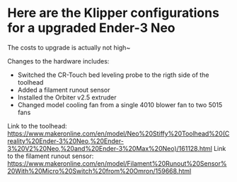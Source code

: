 # Here are the Klipper configurations for a upgraded Ender-3 Neo
The costs to upgrade is actually not high~

Changes to the hardware includes:
- Switched the CR-Touch bed leveling probe to the rigth side of the toolhead
- Added a filament runout sensor
- Installed the Orbiter v2.5 extruder
- Changed model cooling fan from a single 4010 blower fan to two 5015 fans 

Link to the toolhead: https://www.makeronline.com/en/model/Neo%20Stiffy%20Toolhead%20(Creality%20Ender-3%20Neo,%20Ender-3%20V2%20Neo,%20and%20Ender-3%20Max%20Neo)/161128.html
Link to the filament runout sensor: https://www.makeronline.com/en/model/Filament%20Runout%20Sensor%20With%20Micro%20Switch%20from%20Omron/159668.html